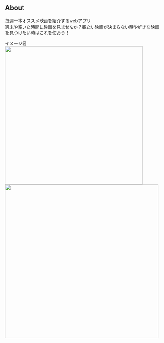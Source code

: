 ## About

毎週一本オススメ映画を紹介するwebアプリ  
週末や空いた時間に映画を見ませんか？観たい映画が決まらない時や好きな映画を見つけたい時はこれを使おう！  

イメージ図  
<img src="https://user-images.githubusercontent.com/97779004/159686972-a9ec6cf9-1ccc-4fce-83b0-3f5be86221d0.png" width="450px">
<img src="https://user-images.githubusercontent.com/97779004/158791386-010a46fe-728e-4133-af90-5461ce154c9f.png" width="500px">
